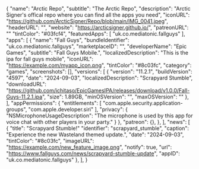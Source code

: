{
  "name": "Arctic Repo",
  "subtitle": "The Arctic Repo",
  "description": "Arctic Signer's offical repo where you can find all the apps you need",
  "iconURL": "https://github.com/ArcticSigner/Repo/blob/main/IMG_0041.jpeg",
  "headerURL": "",
  "website": "https://arcticsigner.github.io/",
  "patreonURL": ""
  "tintColor": "#03fcf4",
  "featuredApps": [
    "uk.co.mediatonic.fallguys"
  ],
  "apps": [
      {
        "name": "Fall Guys",
        "bundleIdentifier": "uk.co.mediatonic.fallguys",
        "marketplaceID": "",
        "developerName": "Epic Games",
        "subtitle": "Fall Guys Mobile.",
        "localizedDescription": "This is the ipa for fall guys mobile",
        "iconURL": "https://example.com/myapp_icon.png",
        "tintColor": "#8c03fc",
        "category": "games",
        "screenshots": [],
        "versions": [
          {
    "version": "11.2.1",
    "buildVersion": "4597",
    "date": "2024-09-03",
    "localizedDescription": "Scrapyard Stumble",
    "downloadURL": "https://github.com/ichitaso/EpicGamesIPA/releases/download/v1.0.0/Fall-Guys-11.2.1.ipa",
    "size": 1.89GB,
    "minOSVersion": "",
    "maxOSVersion": ""
  },
        ],
        "appPermissions": {
        "entitlements": [
    "com.apple.security.application-groups",
    "com.apple.developer.siri"
  ],
  "privacy": {
    "NSMicrophoneUsageDescription": "The microphone is used by this app for voice chat with other players in your party."
  }
        },
        "patreon": {},
    },
  ],
  "news": [
    {
    "title": "Scrapyard Stumble!"
    "identifier": "scrapyard_stumble",
    "caption": "Experience the new Wasteland themed update.",
    "date": "2024-09-03",
    "tintColor": "#8c03fc",
    "imageURL": "https://example.com/new_feature_image.png",
    "notify": true,
    "url": "https://www.fallguys.com/news/scrapyard-stumble-update",
    "appID": "uk.co.mediatonic.fallguys"
  },
  ],
}
